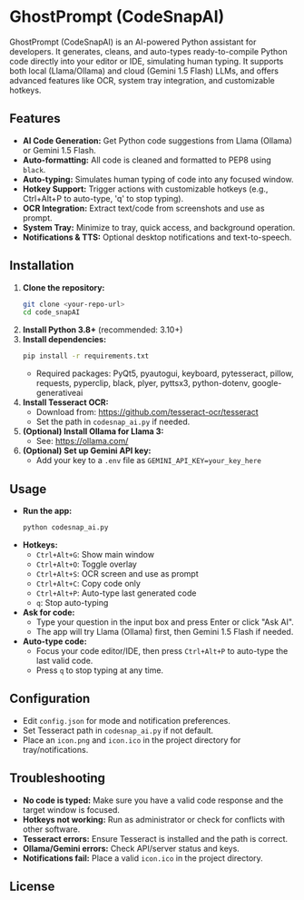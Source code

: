 # GhostPrompt (CodeSnapAI)

GhostPrompt (CodeSnapAI) is an AI-powered Python assistant for developers. It generates, cleans, and auto-types ready-to-compile Python code directly into your editor or IDE, simulating human typing. It supports both local (Llama/Ollama) and cloud (Gemini 1.5 Flash) LLMs, and offers advanced features like OCR, system tray integration, and customizable hotkeys.

## Features
- **AI Code Generation:** Get Python code suggestions from Llama (Ollama) or Gemini 1.5 Flash.
- **Auto-formatting:** All code is cleaned and formatted to PEP8 using `black`.
- **Auto-typing:** Simulates human typing of code into any focused window.
- **Hotkey Support:** Trigger actions with customizable hotkeys (e.g., Ctrl+Alt+P to auto-type, 'q' to stop typing).
- **OCR Integration:** Extract text/code from screenshots and use as prompt.
- **System Tray:** Minimize to tray, quick access, and background operation.
- **Notifications & TTS:** Optional desktop notifications and text-to-speech.

## Installation
1. **Clone the repository:**
   ```bash
   git clone <your-repo-url>
   cd code_snapAI
   ```
2. **Install Python 3.8+** (recommended: 3.10+)
3. **Install dependencies:**
   ```bash
   pip install -r requirements.txt
   ```
   - Required packages: PyQt5, pyautogui, keyboard, pytesseract, pillow, requests, pyperclip, black, plyer, pyttsx3, python-dotenv, google-generativeai
4. **Install Tesseract OCR:**
   - Download from: https://github.com/tesseract-ocr/tesseract
   - Set the path in `codesnap_ai.py` if needed.
5. **(Optional) Install Ollama for Llama 3:**
   - See: https://ollama.com/
6. **(Optional) Set up Gemini API key:**
   - Add your key to a `.env` file as `GEMINI_API_KEY=your_key_here`

## Usage
- **Run the app:**
  ```bash
  python codesnap_ai.py
  ```
- **Hotkeys:**
  - `Ctrl+Alt+G`: Show main window
  - `Ctrl+Alt+O`: Toggle overlay
  - `Ctrl+Alt+S`: OCR screen and use as prompt
  - `Ctrl+Alt+C`: Copy code only
  - `Ctrl+Alt+P`: Auto-type last generated code
  - `q`: Stop auto-typing
- **Ask for code:**
  - Type your question in the input box and press Enter or click "Ask AI".
  - The app will try Llama (Ollama) first, then Gemini 1.5 Flash if needed.
- **Auto-type code:**
  - Focus your code editor/IDE, then press `Ctrl+Alt+P` to auto-type the last valid code.
  - Press `q` to stop typing at any time.

## Configuration
- Edit `config.json` for mode and notification preferences.
- Set Tesseract path in `codesnap_ai.py` if not default.
- Place an `icon.png` and `icon.ico` in the project directory for tray/notifications.

## Troubleshooting
- **No code is typed:** Make sure you have a valid code response and the target window is focused.
- **Hotkeys not working:** Run as administrator or check for conflicts with other software.
- **Tesseract errors:** Ensure Tesseract is installed and the path is correct.
- **Ollama/Gemini errors:** Check API/server status and keys.
- **Notifications fail:** Place a valid `icon.ico` in the project directory.

## License
